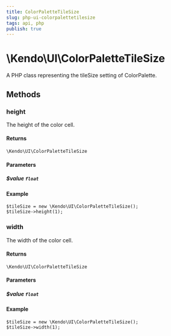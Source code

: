 ```yaml
---
title: ColorPaletteTileSize
slug: php-ui-colorpalettetilesize
tags: api, php
publish: true
---
```


# \Kendo\UI\ColorPaletteTileSize

A PHP class representing the tileSize setting of ColorPalette.


## Methods

### height
The height of the color cell.

#### Returns
`\Kendo\UI\ColorPaletteTileSize`

#### Parameters

##### $value `float`



#### Example 
    $tileSize = new \Kendo\UI\ColorPaletteTileSize();
    $tileSize->height(1);

### width
The width of the color cell.

#### Returns
`\Kendo\UI\ColorPaletteTileSize`

#### Parameters

##### $value `float`



#### Example 
    $tileSize = new \Kendo\UI\ColorPaletteTileSize();
    $tileSize->width(1);

